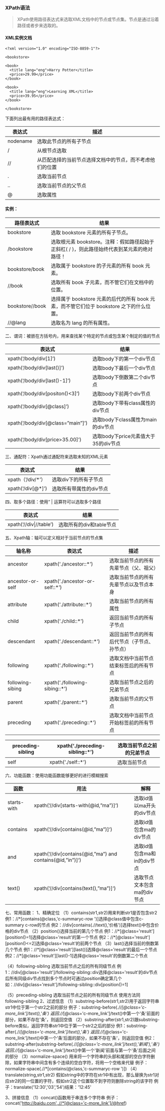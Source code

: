 ### XPath语法

> XPath使用路径表达式来选取XML文档中的节点或节点集。节点是通过沿着路径或者步来选取的。

#### XML实例文档

```auto
<?xml version="1.0" encoding="ISO-8859-1"?>

<bookstore>

<book>
  <title lang="eng">Harry Potter</title>
  <price>29.99</price>
</book>

<book>
  <title lang="eng">Learning XML</title>
  <price>39.95</price>
</book>

</bookstore>
```

下面列出最有用的路径表达式：

| 表达式   | 描述                                                     |
| -------- | -------------------------------------------------------- |
| nodename | 选取此节点的所有子节点                                   |
| /        | 从根节点选取                                             |
| //       | 从匹配选择的当前节点选择文档中的节点，而不考虑他们的位置 |
| .        | 选取当前节点                                             |
| ..       | 选取当前节点的父节点                                     |
| @        | 选取属性                                                 |

#### 实例：

| 路径表达式      | 结果                                                         |
| --------------- | ------------------------------------------------------------ |
| bookstore       | 选取 bookstore 元素的所有子节点。                            |
| /bookstore      | 选取根元素 bookstore。注释：假如路径起始于正斜杠( / )，则此路径始终代表到某元素的绝对路径！ |
| bookstore/book  | 选取属于 bookstore 的子元素的所有 book 元素。                |
| //book          | 选取所有 book 子元素，而不管它们在文档中的位置。             |
| bookstore//book | 选择属于 bookstore 元素的后代的所有 book 元素，而不管它们位于 bookstore 之下的什么位置。 |
| //@lang         | 选取名为 lang 的所有属性。                                   |

二、谓词：被嵌在方括号内，用来查找某个特定的节点或包含某个制定的值的节点

| 表达式                            | 结果                                 |
| --------------------------------- | ------------------------------------ |
| xpath(‘/body/div[1]’)             | 选取body下的第一个div节点            |
| xpath(‘/body/div[last()]’)        | 选取body下最后一个div节点            |
| xpath(‘/body/div[last()-1]’)      | 选取body下倒数第二个div节点          |
| xpath(‘/body/div[positon()<3]’)   | 选取body下前两个div节点              |
| xpath(‘/body/div[@class]’)        | 选取body下带有class属性的div节点     |
| xpath(‘/body/div[@class=”main”]’) | 选取body下class属性为main的div节点   |
| xpath(‘/body/div[price>35.00]’)   | 选取body下price元素值大于35的div节点 |

三、通配符：Xpath通过通配符来选取未知的XML元素

| 表达式            | 结果                    |
| ----------------- | ----------------------- |
| xpath（’/div/*’） | 选取div下的所有子节点   |
| xpath(‘/div[@*]’) | 选取所有带属性的div节点 |


四、取多个路径：使用“ | 运算符可以选取多个路径

| 表达式    | 结果   |
| -------------- | ------ |
| xpath(‘//div\|//table’) | 选取所有的div和table节点|
五、Xpath轴：轴可以定义相对于当前节点的节点集 

| 轴名称           | 表达式                         | 描述                                         |
| ---------------- | ------------------------------ | -------------------------------------------- |
| ancestor         | xpath(‘./ancestor::*’)         | 选取当前节点的所有先辈节点（父、祖父）       |
| ancestor-or-self | xpath(‘./ancestor-or-self::*’) | 选取当前节点的所有先辈节点以及节点本身       |
| attribute        | xpath(‘./attribute::*’)        | 选取当前节点的所有属性                       |
| child            | xpath(‘./child::*’)            | 返回当前节点的所有子节点                     |
| descendant       | xpath(‘./descendant::*’)       | 返回当前节点的所有后代节点（子节点、孙节点） |
| following        | xpath(‘./following::*’)        | 选取文档中当前节点结束标签后的所有节点       |
| following-sibing | xpath(‘./following-sibing::*’) | 选取当前节点之后的兄弟节点                   |
| parent           | xpath(‘./parent::*’)           | 选取当前节点的父节点                         |
| preceding        | xpath(‘./preceding::*’)        | 选取文档中当前节点开始标签前的所有节点       |

| preceding-sibling | xpath(‘./preceding-sibling::*’) | 选取当前节点之前的兄弟节点 |
| ----------------- | ------------------------------- | -------------------------- |
| self              | xpath(‘./self::*’)              | 选取当前节点               |


六、功能函数：使用功能函数能够更好的进行模糊搜索

| 函数        | 用法                                                      | 解释                        |
| ----------- | --------------------------------------------------------- | --------------------------- |
| starts-with | xpath(‘//div[starts-with(@id,”ma”)]‘)                     | 选取id值以ma开头的div节点   |
| contains    | xpath(‘//div[contains(@id,”ma”)]‘)                        | 选取id值包含ma的div节点     |
| and         | xpath(‘//div[contains(@id,”ma”) and contains(@id,”in”)]‘) | 选取id值包含ma和in的div节点 |
| text()      | xpath(‘//div[contains(text(),”ma”)]‘)                     | 选取节点文本包含ma的div节点 |

七、常用函数：
 1、精确定位
（1）contains(str1,str2)用来判断str1是否包含str2
例1：//*[contains(@class,'c-summaryc-row ')]选择@class值中包含c-summary c-row的节点
例2：//div[contains(.//text(),'价格')]选择text()中包含价格的div节点
（2）position()选择当前的第几个节点
例1：//\*\[@class='result'][position()=1]选择@class='result'的第一个节点
例2：//\*\[@class='result'][position()<=2]选择@class='result'的前两个节点
（3）last()选择当前的倒数第几个节点
例1：//\*\[@class='result'][last()]选择@class='result'的最后一个节点
例2：//\*\[@class='result'][last()-1]选择@class='result'的倒数第二个节点

（4）following-sibling 选取当前节点之后的所有同级节点
例1：//div[@class='result']/following-sibling::div选择@class='result'的div节点后所有同级div节点找到多个节点时可通过position确定第几个如：//div[@class='result']/following-sibling::div[position()=1]

（5）preceding-sibling 选取当前节点之前的所有同级节点
使用方法同following-sibling
2、过滤信息
（1）substring-before(str1,str2)用于返回字符串str1中位于第一个str2之前的部分
例子：substring-before(.//*[@class='c-more_link']/text(),'条')
返回.//*[@class='c-more_link']/text()中第一个'条'前面的部分，如果不存在'条'，则返回空值
（2）substring-after(str1,str2)跟substring-before类似，返回字符串str1中位于第一个str2之后的部分
例1：substring-after(.//*[@class='c-more_link']/text(),'条')
返回.//*[@class='c-more_link']/text()中第一个’条’后面的部分，如果不存在'条'，则返回空值
例2：substring-after(substring-before(.//*[@class='c-more_link']/text(),'新闻'),'条')
返回.//*[@class='c-more_link']/text()中第一个'新闻'前面与第一个'条'后面之间的部分
（3）normalize-space()
用来将一个字符串的头部和尾部的空白字符删除，如果字符串中间含有多个连续的空白字符，将用一个空格来代替
例子：normalize-space(.//*[contains(@class,'c-summaryc-row ')])
（4）translate(string,str1,str2)
假如string中的字符在str1中有出现，那么替换为str1对应str2的同一位置的字符，假如str2这个位置取不到字符则删除string的该字符
例子：translate('12:30','03','54')结果：'12:45'

3、拼接信息
（1）concat()函数用于串连多个字符串
例子：concat('http://baidu.com',.//*[@class='c-more_link']/@href)